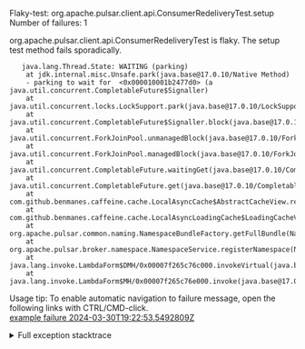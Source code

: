         
Flaky-test: org.apache.pulsar.client.api.ConsumerRedeliveryTest.setup
Number of failures: 1

org.apache.pulsar.client.api.ConsumerRedeliveryTest is flaky. The setup test method fails sporadically.

```
   java.lang.Thread.State: WAITING (parking)
	at jdk.internal.misc.Unsafe.park(java.base@17.0.10/Native Method)
	- parking to wait for  <0x000010001b2477d0> (a java.util.concurrent.CompletableFuture$Signaller)
	at java.util.concurrent.locks.LockSupport.park(java.base@17.0.10/LockSupport.java:211)
	at java.util.concurrent.CompletableFuture$Signaller.block(java.base@17.0.10/CompletableFuture.java:1864)
	at java.util.concurrent.ForkJoinPool.unmanagedBlock(java.base@17.0.10/ForkJoinPool.java:3465)
	at java.util.concurrent.ForkJoinPool.managedBlock(java.base@17.0.10/ForkJoinPool.java:3436)
	at java.util.concurrent.CompletableFuture.waitingGet(java.base@17.0.10/CompletableFuture.java:1898)
	at java.util.concurrent.CompletableFuture.get(java.base@17.0.10/CompletableFuture.java:2072)
	at com.github.benmanes.caffeine.cache.LocalAsyncCache$AbstractCacheView.resolve(LocalAsyncCache.java:515)
	at com.github.benmanes.caffeine.cache.LocalAsyncLoadingCache$LoadingCacheView.get(LocalAsyncLoadingCache.java:122)
	at org.apache.pulsar.common.naming.NamespaceBundleFactory.getFullBundle(NamespaceBundleFactory.java:287)
	at org.apache.pulsar.broker.namespace.NamespaceService.registerNamespace(NamespaceService.java:415)
	at java.lang.invoke.LambdaForm$DMH/0x00007f265c76c000.invokeVirtual(java.base@17.0.10/LambdaForm$DMH)
	at java.lang.invoke.LambdaForm$MH/0x00007f265c76e000.invoke(java.base@17.0.10/LambdaForm$MH)
```

Usage tip: To enable automatic navigation to failure message, open the following links with CTRL/CMD-click.  
[example failure 2024-03-30T19:22:53.5492809Z](https://github.com/apache/pulsar/actions/runs/8485068669/job/23266253600#step:11:45)  


<details>
<summary>Full exception stacktrace</summary>
<code><pre>
   java.lang.Thread.State: WAITING (parking)
	at jdk.internal.misc.Unsafe.park(java.base@17.0.10/Native Method)
	- parking to wait for  <0x000010001b2477d0> (a java.util.concurrent.CompletableFuture$Signaller)
	at java.util.concurrent.locks.LockSupport.park(java.base@17.0.10/LockSupport.java:211)
	at java.util.concurrent.CompletableFuture$Signaller.block(java.base@17.0.10/CompletableFuture.java:1864)
	at java.util.concurrent.ForkJoinPool.unmanagedBlock(java.base@17.0.10/ForkJoinPool.java:3465)
	at java.util.concurrent.ForkJoinPool.managedBlock(java.base@17.0.10/ForkJoinPool.java:3436)
	at java.util.concurrent.CompletableFuture.waitingGet(java.base@17.0.10/CompletableFuture.java:1898)
	at java.util.concurrent.CompletableFuture.get(java.base@17.0.10/CompletableFuture.java:2072)
	at com.github.benmanes.caffeine.cache.LocalAsyncCache$AbstractCacheView.resolve(LocalAsyncCache.java:515)
	at com.github.benmanes.caffeine.cache.LocalAsyncLoadingCache$LoadingCacheView.get(LocalAsyncLoadingCache.java:122)
	at org.apache.pulsar.common.naming.NamespaceBundleFactory.getFullBundle(NamespaceBundleFactory.java:287)
	at org.apache.pulsar.broker.namespace.NamespaceService.registerNamespace(NamespaceService.java:415)
	at java.lang.invoke.LambdaForm$DMH/0x00007f265c76c000.invokeVirtual(java.base@17.0.10/LambdaForm$DMH)
	at java.lang.invoke.LambdaForm$MH/0x00007f265c76e000.invoke(java.base@17.0.10/LambdaForm$MH)
	at java.lang.invoke.LambdaForm$MH/0x00007f265c445000.invoke(java.base@17.0.10/LambdaForm$MH)
	at java.lang.invoke.LambdaForm$MH/0x00007f265c0ab400.invokeExact_MT(java.base@17.0.10/LambdaForm$MH)
	at java.lang.invoke.MethodHandle.invokeWithArguments(java.base@17.0.10/MethodHandle.java:732)
	at org.mockito.internal.util.reflection.InstrumentationMemberAccessor$Dispatcher$ByteBuddy$a3remvxl.invokeWithArguments(Unknown Source)
	at org.mockito.internal.util.reflection.InstrumentationMemberAccessor.invoke(InstrumentationMemberAccessor.java:251)
	at org.mockito.internal.util.reflection.ModuleMemberAccessor.invoke(ModuleMemberAccessor.java:55)
	at org.mockito.internal.creation.bytebuddy.MockMethodAdvice.tryInvoke(MockMethodAdvice.java:314)
	at org.mockito.internal.creation.bytebuddy.MockMethodAdvice$RealMethodCall.invoke(MockMethodAdvice.java:234)
	at org.mockito.internal.invocation.InterceptedInvocation.callRealMethod(InterceptedInvocation.java:142)
	at org.mockito.internal.stubbing.answers.CallsRealMethods.answer(CallsRealMethods.java:45)
	at org.mockito.Answers.answer(Answers.java:90)
	at org.mockito.internal.handler.MockHandlerImpl.handle(MockHandlerImpl.java:111)
	at org.mockito.internal.handler.NullResultGuardian.handle(NullResultGuardian.java:29)
	at org.mockito.internal.handler.InvocationNotifierHandler.handle(InvocationNotifierHandler.java:34)
	at org.mockito.internal.creation.bytebuddy.MockMethodInterceptor.doIntercept(MockMethodInterceptor.java:82)
	at org.mockito.internal.creation.bytebuddy.MockMethodAdvice.handle(MockMethodAdvice.java:134)
	at org.apache.pulsar.broker.namespace.NamespaceService.registerNamespace(NamespaceService.java:415)
	at org.apache.pulsar.broker.namespace.NamespaceService.registerBootstrapNamespaces(NamespaceService.java:383)
	at java.lang.invoke.LambdaForm$DMH/0x00007f265c40cc00.invokeVirtual(java.base@17.0.10/LambdaForm$DMH)
	at java.lang.invoke.LambdaForm$MH/0x00007f265c4d0c00.invoke(java.base@17.0.10/LambdaForm$MH)
	at java.lang.invoke.LambdaForm$MH/0x00007f265c444800.invoke(java.base@17.0.10/LambdaForm$MH)
	at java.lang.invoke.LambdaForm$MH/0x00007f265c0ab400.invokeExact_MT(java.base@17.0.10/LambdaForm$MH)
	at java.lang.invoke.MethodHandle.invokeWithArguments(java.base@17.0.10/MethodHandle.java:732)
	at org.mockito.internal.util.reflection.InstrumentationMemberAccessor$Dispatcher$ByteBuddy$a3remvxl.invokeWithArguments(Unknown Source)
	at org.mockito.internal.util.reflection.InstrumentationMemberAccessor.invoke(InstrumentationMemberAccessor.java:251)
	at org.mockito.internal.util.reflection.ModuleMemberAccessor.invoke(ModuleMemberAccessor.java:55)
	at org.mockito.internal.creation.bytebuddy.MockMethodAdvice.tryInvoke(MockMethodAdvice.java:314)
	at org.mockito.internal.creation.bytebuddy.MockMethodAdvice$RealMethodCall.invoke(MockMethodAdvice.java:234)
	at org.mockito.internal.invocation.InterceptedInvocation.callRealMethod(InterceptedInvocation.java:142)
	at org.mockito.internal.stubbing.answers.CallsRealMethods.answer(CallsRealMethods.java:45)
	at org.mockito.Answers.answer(Answers.java:90)
	at org.mockito.internal.handler.MockHandlerImpl.handle(MockHandlerImpl.java:111)
	at org.mockito.internal.handler.NullResultGuardian.handle(NullResultGuardian.java:29)
	at org.mockito.internal.handler.InvocationNotifierHandler.handle(InvocationNotifierHandler.java:34)
	at org.mockito.internal.creation.bytebuddy.MockMethodInterceptor.doIntercept(MockMethodInterceptor.java:82)
	at org.mockito.internal.creation.bytebuddy.MockMethodAdvice.handle(MockMethodAdvice.java:134)
	at org.apache.pulsar.broker.namespace.NamespaceService.registerBootstrapNamespaces(NamespaceService.java:381)
	at org.apache.pulsar.broker.PulsarService.start(PulsarService.java:890)
	at java.lang.invoke.LambdaForm$DMH/0x00007f265c40cc00.invokeVirtual(java.base@17.0.10/LambdaForm$DMH)
	at java.lang.invoke.LambdaForm$MH/0x00007f265c4d0c00.invoke(java.base@17.0.10/LambdaForm$MH)
	at java.lang.invoke.LambdaForm$MH/0x00007f265c444800.invoke(java.base@17.0.10/LambdaForm$MH)
	at java.lang.invoke.LambdaForm$MH/0x00007f265c0ab400.invokeExact_MT(java.base@17.0.10/LambdaForm$MH)
	at java.lang.invoke.MethodHandle.invokeWithArguments(java.base@17.0.10/MethodHandle.java:732)
	at org.mockito.internal.util.reflection.InstrumentationMemberAccessor$Dispatcher$ByteBuddy$a3remvxl.invokeWithArguments(Unknown Source)
	at org.mockito.internal.util.reflection.InstrumentationMemberAccessor.invoke(InstrumentationMemberAccessor.java:251)
	at org.mockito.internal.util.reflection.ModuleMemberAccessor.invoke(ModuleMemberAccessor.java:55)
	at org.mockito.internal.creation.bytebuddy.MockMethodAdvice.tryInvoke(MockMethodAdvice.java:314)
	at org.mockito.internal.creation.bytebuddy.MockMethodAdvice$RealMethodCall.invoke(MockMethodAdvice.java:234)
	at org.mockito.internal.invocation.InterceptedInvocation.callRealMethod(InterceptedInvocation.java:142)
	at org.mockito.internal.stubbing.answers.CallsRealMethods.answer(CallsRealMethods.java:45)
	at org.mockito.Answers.answer(Answers.java:90)
	at org.mockito.internal.handler.MockHandlerImpl.handle(MockHandlerImpl.java:111)
	at org.mockito.internal.handler.NullResultGuardian.handle(NullResultGuardian.java:29)
	at org.mockito.internal.handler.InvocationNotifierHandler.handle(InvocationNotifierHandler.java:34)
	at org.mockito.internal.creation.bytebuddy.MockMethodInterceptor.doIntercept(MockMethodInterceptor.java:82)
	at org.mockito.internal.creation.bytebuddy.MockMethodAdvice.handle(MockMethodAdvice.java:134)
	at org.apache.pulsar.broker.PulsarService.start(PulsarService.java:719)
	at org.apache.pulsar.broker.testcontext.PulsarTestContext$AbstractCustomBuilder.build(PulsarTestContext.java:579)
	at org.apache.pulsar.broker.auth.MockedPulsarServiceBaseTest.createMainPulsarTestContext(MockedPulsarServiceBaseTest.java:413)
	at org.apache.pulsar.broker.auth.MockedPulsarServiceBaseTest.startBroker(MockedPulsarServiceBaseTest.java:365)
	at org.apache.pulsar.broker.auth.MockedPulsarServiceBaseTest.init(MockedPulsarServiceBaseTest.java:264)
	at org.apache.pulsar.broker.auth.MockedPulsarServiceBaseTest.internalSetup(MockedPulsarServiceBaseTest.java:169)
	at org.apache.pulsar.client.api.ConsumerRedeliveryTest.setup(ConsumerRedeliveryTest.java:60)
	at jdk.internal.reflect.NativeMethodAccessorImpl.invoke0(java.base@17.0.10/Native Method)
	at jdk.internal.reflect.NativeMethodAccessorImpl.invoke(java.base@17.0.10/NativeMethodAccessorImpl.java:77)
	at jdk.internal.reflect.DelegatingMethodAccessorImpl.invoke(java.base@17.0.10/DelegatingMethodAccessorImpl.java:43)
	at java.lang.reflect.Method.invoke(java.base@17.0.10/Method.java:568)
	at org.testng.internal.invokers.MethodInvocationHelper.invokeMethod(MethodInvocationHelper.java:139)
	at org.testng.internal.invokers.MethodInvocationHelper.invokeMethodConsideringTimeout(MethodInvocationHelper.java:69)
	at org.testng.internal.invokers.ConfigInvoker.invokeConfigurationMethod(ConfigInvoker.java:361)
	at org.testng.internal.invokers.ConfigInvoker.invokeConfigurations(ConfigInvoker.java:296)
	at org.testng.internal.invokers.TestMethodWorker.invokeBeforeClassMethods(TestMethodWorker.java:180)
	at org.testng.internal.invokers.TestMethodWorker.run(TestMethodWorker.java:122)
	- locked <0x0000100025c0a908> (a org.apache.pulsar.client.api.ConsumerRedeliveryTest)
	at org.testng.TestRunner$$Lambda$309/0x00007f265c2f1028.accept(Unknown Source)
	at java.util.ArrayList.forEach(java.base@17.0.10/ArrayList.java:1511)
	at org.testng.TestRunner.privateRun(TestRunner.java:829)
	at org.testng.TestRunner.run(TestRunner.java:602)
	at org.testng.SuiteRunner.runTest(SuiteRunner.java:437)
	at org.testng.SuiteRunner.runSequentially(SuiteRunner.java:431)
	at org.testng.SuiteRunner.privateRun(SuiteRunner.java:391)
	at org.testng.SuiteRunner.run(SuiteRunner.java:330)
	at org.testng.SuiteRunnerWorker.runSuite(SuiteRunnerWorker.java:52)
	at org.testng.SuiteRunnerWorker.run(SuiteRunnerWorker.java:95)
	at org.testng.TestNG.runSuitesSequentially(TestNG.java:1256)
	at org.testng.TestNG.runSuitesLocally(TestNG.java:1176)
	at org.testng.TestNG.runSuites(TestNG.java:1099)
	at org.testng.TestNG.run(TestNG.java:1067)
	at org.apache.maven.surefire.testng.TestNGExecutor.run(TestNGExecutor.java:155)
	at org.apache.maven.surefire.testng.TestNGDirectoryTestSuite.executeSingleClass(TestNGDirectoryTestSuite.java:102)
	at org.apache.maven.surefire.testng.TestNGDirectoryTestSuite.executeLazy(TestNGDirectoryTestSuite.java:117)
	at org.apache.maven.surefire.testng.TestNGDirectoryTestSuite.execute(TestNGDirectoryTestSuite.java:86)
	at org.apache.maven.surefire.testng.TestNGProvider.invoke(TestNGProvider.java:137)
	at org.apache.maven.surefire.booter.ForkedBooter.runSuitesInProcess(ForkedBooter.java:385)
	at org.apache.maven.surefire.booter.ForkedBooter.execute(ForkedBooter.java:162)
	at org.apache.maven.surefire.booter.ForkedBooter.run(ForkedBooter.java:507)
	at org.apache.maven.surefire.booter.ForkedBooter.main(ForkedBooter.java:495)
</pre></code>
</details>

